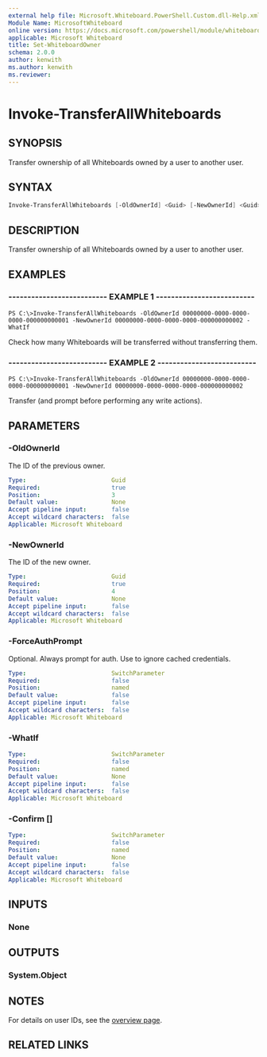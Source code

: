 ```yaml
---
external help file: Microsoft.Whiteboard.PowerShell.Custom.dll-Help.xml
Module Name: MicrosoftWhiteboard
online version: https://docs.microsoft.com/powershell/module/whiteboard/invoke-transferallwhiteboards
applicable: Microsoft Whiteboard
title: Set-WhiteboardOwner
schema: 2.0.0
author: kenwith
ms.author: kenwith
ms.reviewer:
---
```


# Invoke-TransferAllWhiteboards

## SYNOPSIS

Transfer ownership of all Whiteboards owned by a user to another user.

## SYNTAX

```powershell
Invoke-TransferAllWhiteboards [-OldOwnerId] <Guid> [-NewOwnerId] <Guid> [-WhatIf] [-Confirm] [<CommonParameters>]
```

## DESCRIPTION

Transfer ownership of all Whiteboards owned by a user to another user.

## EXAMPLES

### -------------------------- EXAMPLE 1 --------------------------

```
PS C:\>Invoke-TransferAllWhiteboards -OldOwnerId 00000000-0000-0000-0000-000000000001 -NewOwnerId 00000000-0000-0000-0000-000000000002 -WhatIf
```

Check how many Whiteboards will be transferred without transferring them.

### -------------------------- EXAMPLE 2 --------------------------

```
PS C:\>Invoke-TransferAllWhiteboards -OldOwnerId 00000000-0000-0000-0000-000000000001 -NewOwnerId 00000000-0000-0000-0000-000000000002
```

Transfer (and prompt before performing any write actions).


## PARAMETERS

### -OldOwnerId

The ID of the previous owner.

```yaml
Type:                        Guid
Required:                    true
Position:                    3
Default value:               None
Accept pipeline input:       false
Accept wildcard characters:  false
Applicable: Microsoft Whiteboard
```

### -NewOwnerId

The ID of the new owner.

```yaml
Type:                        Guid
Required:                    true
Position:                    4
Default value:               None
Accept pipeline input:       false
Accept wildcard characters:  false
Applicable: Microsoft Whiteboard
```

### -ForceAuthPrompt

Optional. Always prompt for auth. Use to ignore cached credentials.

```yaml
Type:                        SwitchParameter
Required:                    false
Position:                    named
Default value:               false
Accept pipeline input:       false
Accept wildcard characters:  false
Applicable: Microsoft Whiteboard
```

### -WhatIf

```yaml
Type:                        SwitchParameter
Required:                    false
Position:                    named
Default value:               None
Accept pipeline input:       false
Accept wildcard characters:  false
Applicable: Microsoft Whiteboard
```

### -Confirm [<SwitchParameter>]

```yaml
Type:                        SwitchParameter
Required:                    false
Position:                    named
Default value:               None
Accept pipeline input:       false
Accept wildcard characters:  false
Applicable: Microsoft Whiteboard
```

## INPUTS

### None

## OUTPUTS

### System.Object

## NOTES

For details on user IDs, see the [overview page](../../docs-conceptual/overview.md).

## RELATED LINKS
